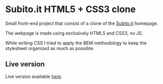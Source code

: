 # Subito.it HTML5 + CSS3 clone

Small front-end project that consist of a clone of the [Subito.it](https://www.subito.it/) homepage.

The webpage is made using exclusively HTML5 and CSS3, no JS.

While writing CSS I tried to apply the BEM methodology to keep the stylesheet organized as much as possible.

## Live version
Live version available [here](https://valerio-pescatori.github.io/htmlcss-subito.it/).
